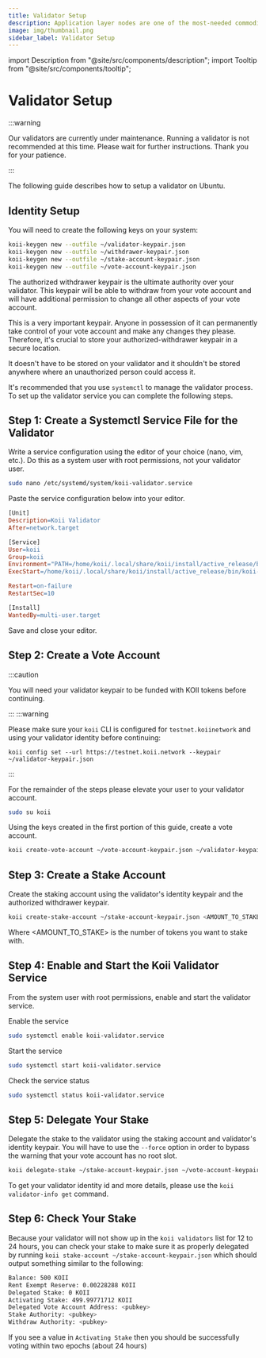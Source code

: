 ```yaml
---
title: Validator Setup
description: Application layer nodes are one of the most-needed commodities in Web3.
image: img/thumbnail.png
sidebar_label: Validator Setup
---
```


import Description from "@site/src/components/description";
import Tooltip from "@site/src/components/tooltip";

# Validator Setup

:::warning

Our validators are currently under maintenance. Running a validator is not recommended at this time. Please wait for further instructions. Thank you for your patience.

:::

The following guide describes how to setup a validator on Ubuntu.

## Identity Setup

You will need to create the following keys on your system:

```bash
koii-keygen new --outfile ~/validator-keypair.json
koii-keygen new --outfile ~/withdrawer-keypair.json
koii-keygen new --outfile ~/stake-account-keypair.json
koii-keygen new --outfile ~/vote-account-keypair.json

```

The authorized withdrawer keypair is the ultimate authority over your validator. This keypair will be able to withdraw from your vote account and will have additional permission to change all other aspects of your vote account.

This is a very important keypair. Anyone in possession of it can permanently take control of your vote account and make any changes they please. Therefore, it's crucial to store your authorized-withdrawer keypair in a secure location.

It doesn't have to be stored on your validator and it shouldn't be stored anywhere where an unauthorized person could access it.

It's recommended that you use `systemctl` to manage the validator process. To set up the validator service you can complete the following steps.

## Step 1: Create a Systemctl Service File for the Validator

Write a service configuration using the editor of your choice (nano, vim, etc.). Do this as a system user with root permissions, not your validator user.

```bash
sudo nano /etc/systemd/system/koii-validator.service
```

Paste the service configuration below into your editor.

```makefile
[Unit]
Description=Koii Validator
After=network.target

[Service]
User=koii
Group=koii
Environment="PATH=/home/koii/.local/share/koii/install/active_release/bin:/usr/local/sbin:/usr/local/bin:/usr/sbin:/usr/bin:/sbin:/bin:/usr/games:/usr/local/games"
ExecStart=/home/koii/.local/share/koii/install/active_release/bin/koii-validator --identity /home/koii/validator-keypair.json --ledger /home/koii/validator-ledger --accounts /home/koii/validator-accounts --rpc-bind-address 0.0.0.0 --dynamic-port-range 10000-10500 --rpc-port 10899 --gossip-port 10001 --log - --limit-ledger-size --enable-rpc-transaction-history --enable-cpi-and-log-storage --no-os-network-limits-test --no-poh-speed-test --full-rpc-api --entrypoint testnet-validator-1.koii.network:10001 --known-validator CVYuw3N4wjfh5gwDTjcyz1UqQAT9tRLcqZJjEpuc4vf3

Restart=on-failure
RestartSec=10

[Install]
WantedBy=multi-user.target
```

Save and close your editor.

## Step 2: Create a Vote Account

:::caution

You will need your validator keypair to be funded with KOII tokens before continuing.

:::
:::warning

Please make sure your `koii` CLI is configured for `testnet.koiinetwork` and using your validator identity before continuing:

`koii config set --url https://testnet.koii.network --keypair ~/validator-keypair.json`

:::

For the remainder of the steps please elevate your user to your validator account.

```bash
sudo su koii
```

Using the keys created in the first portion of this guide, create a vote account.

```bash
koii create-vote-account ~/vote-account-keypair.json ~/validator-keypair.json ~/withdrawer-keypair.json
```

## Step 3: Create a Stake Account

Create the staking account using the validator's identity keypair and the authorized withdrawer keypair.

```bash
koii create-stake-account ~/stake-account-keypair.json <AMOUNT_TO_STAKE> --stake-authority ~/validator-keypair.json --withdraw-authority ~/withdrawer-keypair.json
```

Where <AMOUNT_TO_STAKE> is the number of tokens you want to stake with.

## Step 4: Enable and Start the Koii Validator Service

From the system user with root permissions, enable and start the validator service.

Enable the service

```bash
sudo systemctl enable koii-validator.service
```

Start the service

```bash
sudo systemctl start koii-validator.service
```

Check the service status

```bash
sudo systemctl status koii-validator.service
```


## Step 5: Delegate Your Stake

Delegate the stake to the validator using the staking account and validator's identity keypair. You will have to use the `--force` option in order to bypass the warning that your vote account has no root slot.

```bash
koii delegate-stake ~/stake-account-keypair.json ~/vote-account-keypair.json --stake-authority ~/validator-keypair.json --force
```

To get your validator identity id and more details, please use the `koii validator-info get` command.

## Step 6: Check Your Stake

Because your validator will not show up in the `koii validators` list for 12 to 24 hours, you can check your stake to make sure it as properly delegated by running `koii stake-account ~/stake-account-keypair.json` which should output something similar to the following:

```bash
Balance: 500 KOII
Rent Exempt Reserve: 0.00228288 KOII
Delegated Stake: 0 KOII
Activating Stake: 499.99771712 KOII
Delegated Vote Account Address: <pubkey>
Stake Authority: <pubkey>
Withdraw Authority: <pubkey>
```

If you see a value in `Activating Stake` then you should be successfully voting within two epochs (about 24 hours)

